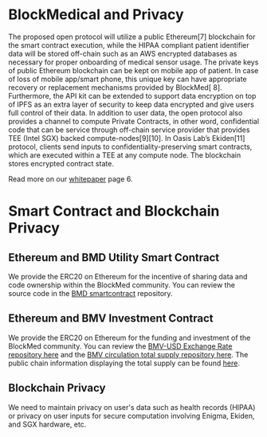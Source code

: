 # BlockMedical and Privacy
The proposed open protocol will utilize a public Ethereum[7] blockchain for the smart contract execution, while the HIPAA compliant patient identifier data will be stored off-chain such as an AWS encrypted databases as necessary for proper onboarding of medical sensor usage. The private keys of public Ethereum blockchain can be kept on mobile app of patient. In case of loss of mobile app/smart phone, this unique key can have appropriate recovery or replacement mechanisms provided by BlockMed[​ 8]​. Furthermore, the API kit can be extended to support data encryption on top of IPFS as an extra layer of security to keep data encrypted and give users full control of their data. In addition to user data, the open protocol also provides a channel to compute Private Contracts, in other word, confidential code that can be service through off-chain service provider that provides TEE (Intel SGX) backed compute-nodes[9][10]. In Oasis Lab’s Ekiden[11] protocol, clients send inputs to confidentiality-preserving smart contracts, which are executed within a TEE at any compute node. The blockchain stores encrypted contract state.

Read more on our [whitepaper](https://www.slideshare.net/secret/4CGbQSZ5xrHU6w) page 6.

# Smart Contract and Blockchain Privacy
## Ethereum and BMD Utility Smart Contract
We provide the ERC20 on Ethereum for the incentive of sharing data and code ownership within the BlockMed community.
You can review the source code in the [BMD smartcontract](https://github.com/BlockMedical/BMD-smartcontract) repository.

## Ethereum and BMV Investment Contract
We provide the ERC20 on Ethereum for the funding and investment of the BlockMed community.
You can review the [BMV-USD Exchange Rate repository here](https://github.com/BlockMedical/BMV-ventureasset/tree/v0.3.0/contracts) and the [BMV circulation total supply repository here](https://github.com/BlockMedical/BMV-ventureasset/blob/v0.3.0/contracts/BMVInvestmentContract.sol#L58). The public chain information displaying the total supply can be found [here](https://etherscan.io/token/0x76eec17d8f2a0fad17c9df63524799130834d9d2).

## Blockchain Privacy
We need to maintain privacy on user's data such as health records (HIPAA) or privacy on user inputs for secure computation involving Enigma, Ekiden, and SGX hardware, etc.
